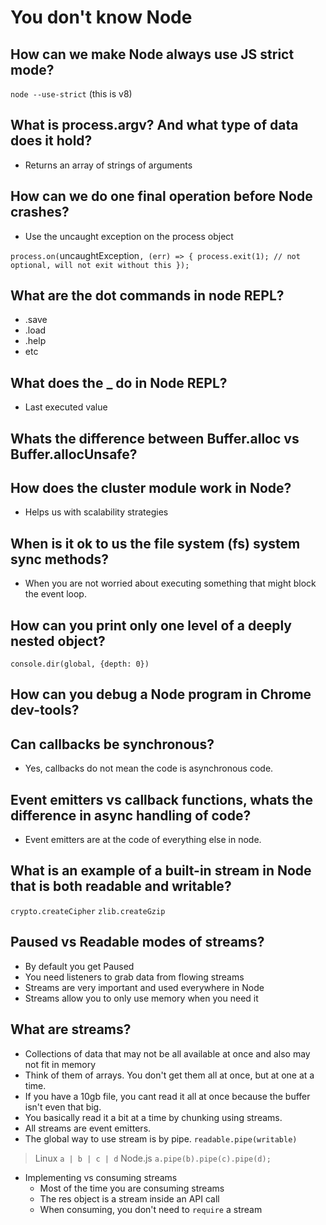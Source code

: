 # You don't know Node

## How can we make Node always use JS strict mode?
`node --use-strict` (this is v8)

## What is process.argv? And what type of data does it hold?
- Returns an array of strings of arguments

## How can we do one final operation before Node crashes?
- Use the uncaught exception on the process object

`process.on(`uncaughtException`, (err) => {
  process.exit(1); // not optional, will not exit without this
});`

## What are the dot commands in node REPL?
- .save
- .load
- .help
- etc

## What does the _ do in Node REPL?
- Last executed value

## Whats the difference between Buffer.alloc vs Buffer.allocUnsafe?

## How does the cluster module work in Node?
- Helps us with scalability strategies

## When is it ok to us the file system (fs) system sync methods?
- When you are not worried about executing something that might block the event loop.

## How can you print only one level of a deeply nested object?
`console.dir(global, {depth: 0})`

## How can you debug a Node program in Chrome dev-tools?

## Can callbacks be synchronous?
- Yes, callbacks do not mean the code is asynchronous code.

## Event emitters vs callback functions, whats the difference in async handling of code?
- Event emitters are at the code of everything else in node.

## What is an example of a built-in stream in Node that is both readable and writable?
`crypto.createCipher`
`zlib.createGzip`

## Paused vs Readable modes of streams?
- By default you get Paused
- You need listeners to grab data from flowing streams
- Streams are very important and used everywhere in Node
- Streams allow you to only use memory when you need it

## What are streams?
- Collections of data that may not be all available at once and also may not fit in memory
- Think of them of arrays. You don't get them all at once, but at one at a time.
- If you have a 10gb file, you cant read it all at once because the buffer isn't even that big.
- You basically read it a bit at a time by chunking using streams.
- All streams are event emitters.
- The global way to use stream is by pipe.
`readable.pipe(writable)`

>Linux
`a | b | c | d`
> Node.js
`a.pipe(b).pipe(c).pipe(d);`

- Implementing vs consuming streams
  - Most of the time you are consuming streams
  - The res object is a stream inside an API call
  - When consuming, you don't need to `require` a stream
